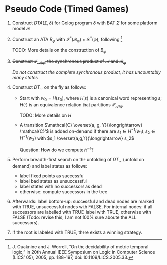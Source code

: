 # Pseudo Code (Timed Games)

1. Construct $\mathit{DTA}(\Sigma, \delta)$ for Golog program $\delta$ with BAT $\Sigma$ for some platform model $\mathcal{R}$
1. Construct an ATA $B_\varphi$ with $\mathcal{L}^*(\mathcal{B}_\varphi) = \mathcal{L}^*(\varphi)$, following [^OW2005]

   TODO: More details on the construction of $B_\varphi$

1. ~~Construct $\mathcal{T}_{\mathcal{A}/\varphi}$, the synchronous product of $\mathcal{A}$ and $\mathcal{B}_\varphi$~~

   _Do not construct the complete synchronous product, it has uncountably many states_
1. Construct $DT_\sim$ on the fly as follows:
   * Start with $w_0 = H(s_0)$, where $H(s)$ is a canonical word representing $s$; $H(\cdot)$ is an equivalence relation that partitions $\mathcal{T}_{\mathcal{A}/\varphi}$

     TODO: More details on $H$
   * A transition $\mathcal{C} \overset{a, g, Y}{\longrightarrow} \mathcal{C}'$
     is added on-demand if there are $s_1 \in H^{-1} (w_1), s_2 \in H^{-1} (w_2)$ with $s_1 \overset{a,g,Y}{\longrightarrow} s_2$

     Question: How do we compute $H^{-1}$?

1. Perform breadth-first search on the unfolding of $DT_\sim$ (unfold on demand) and label states as follows:
    * label fixed points as successful
    * label bad states as unsuccessful
    * label states with no successors as dead
    * otherwise: compute successors in the tree
1. Afterwards: label bottom-up: successful and dead nodes are marked with TRUE, unsuccessful nodes with FALSE. For internal nodes: if all successors are labelled with TRUE, label with TRUE, otherwise with FALSE (Todo: revise this, I am not 100% sure aboute the ALL successors).
1. If the root is labeled with TRUE, there exists a winning strategy.

[^OW2005]: J. Ouaknine and J. Worrell, “On the decidability of metric temporal logic,” in 20th Annual IEEE Symposium on Logic in Computer Science (LICS’ 05), 2005, pp. 188–197, doi: 10.1109/LICS.2005.33.
